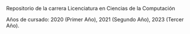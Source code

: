 Repositorio de la carrera Licenciatura en Ciencias de la Computación

Años de cursado: 2020 (Primer Año), 2021 (Segundo Año), 2023 (Tercer Año). 